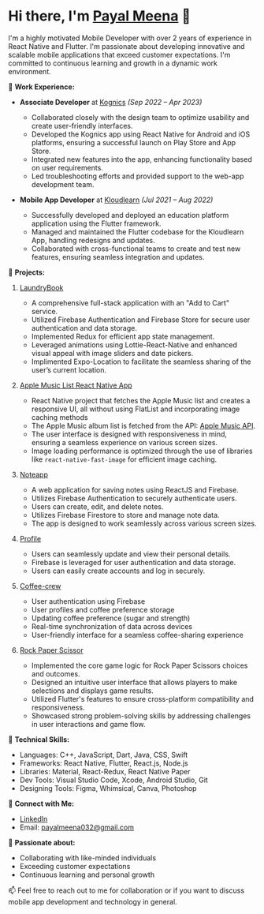 # Hi there, I'm [Payal Meena](https://www.linkedin.com/in/payal-meena-53b164132/) 👋

I'm a highly motivated Mobile Developer with over 2 years of experience in React Native and Flutter. I'm passionate about developing innovative and scalable mobile applications that exceed customer expectations. I'm committed to continuous learning and growth in a dynamic work environment.

🔭 **Work Experience:**
- **Associate Developer** at [Kognics](https://www.kognics.com/) _(Sep 2022 – Apr 2023)_
  - Collaborated closely with the design team to optimize usability and create user-friendly interfaces.
  - Developed the Kognics app using React Native for Android and iOS platforms, ensuring a successful launch on Play Store and App Store.
  - Integrated new features into the app, enhancing functionality based on user requirements.
  - Led troubleshooting efforts and provided support to the web-app development team.
  
- **Mobile App Developer** at [Kloudlearn](https://www.kloudlearn.com/) _(Jul 2021 – Aug 2022)_
  - Successfully developed and deployed an education platform application using the Flutter framework.
  - Managed and maintained the Flutter codebase for the Kloudlearn App, handling redesigns and updates.
  - Collaborated with cross-functional teams to create and test new features, ensuring seamless integration and updates.

🚀 **Projects:**
1. [LaundryBook](https://github.com/payal-gitport/laundryBook)
   - A comprehensive full-stack application with an "Add to Cart" service.
   - Utilized Firebase Authentication and Firebase Store for secure user authentication and data storage.
   - Implemented Redux for efficient app state management.
   - Leveraged animations using Lottie-React-Native and enhanced visual appeal with image sliders and date pickers.
   - Implimented Expo-Location to facilitate the seamless sharing of the user’s current location.

2. [Apple Music List React Native App](https://github.com/payal-gitport/FastImage.git)
   - React Native project that fetches the Apple Music list and creates a responsive UI, all without using FlatList and incorporating image caching methods
   - The Apple Music album list is fetched from the API: [Apple Music API](https://rss.applemarketingtools.com/api/v2/us/music/most-played/100/albums.json).
   - The user interface is designed with responsiveness in mind, ensuring a seamless experience on various screen sizes.
   - Image loading performance is optimized through the use of libraries like `react-native-fast-image` for efficient image caching.

2. [Noteapp](https://github.com/payal-gitport/noteapp)
   - A web application for saving notes using ReactJS and Firebase.
   - Utilizes Firebase Authentication to securely authenticate users.
   - Users can create, edit, and delete notes.
   - Utilizes Firebase Firestore to store and manage note data.
   - The app is designed to work seamlessly across various screen sizes.
   
3. [Profile](https://github.com/payal-gitport/Flutter-Profile)
   - Users can seamlessly update and view their personal details.
   - Firebase is leveraged for user authentication and data storage.
   - Users can easily create accounts and log in securely.

4. [Coffee-crew](https://github.com/payal-gitport/Flutter_CoffeeCrew)
   - User authentication using Firebase
   - User profiles and coffee preference storage
   - Updating coffee preference (sugar and strength)
   - Real-time synchronization of data across devices
   - User-friendly interface for a seamless coffee-sharing experience

5. [Rock Paper Scissor](https://github.com/payal-gitport/Rock-Paper-Scissor-Game)
   - Implemented the core game logic for Rock Paper Scissors choices and outcomes.
   - Designed an intuitive user interface that allows players to make selections and displays game results.
   - Utilized Flutter's features to ensure cross-platform compatibility and responsiveness.
   - Showcased strong problem-solving skills by addressing challenges in user interactions and game flow.

🔧 **Technical Skills:**
- Languages: C++, JavaScript, Dart, Java, CSS, Swift
- Frameworks: React Native, Flutter, React.js, Node.js
- Libraries: Material, React-Redux, React Native Paper
- Dev Tools: Visual Studio Code, Xcode, Android Studio, Git
- Designing Tools: Figma, Whimsical, Canva, Photoshop

💬 **Connect with Me:**
- [LinkedIn](https://www.linkedin.com/in/payal-meena-53b164132/)
- Email: payalmeena032@gmail.com

🌱 **Passionate about:**
- Collaborating with like-minded individuals
- Exceeding customer expectations
- Continuous learning and personal growth

📫 Feel free to reach out to me for collaboration or if you want to discuss mobile app development and technology in general.

<!---
payal-gitport/payal-gitport is a ✨ special ✨ repository because its `README.md` (this file) appears on your GitHub profile.
You can click the Preview link to take a look at your changes. - 💞️ I’m looking to collaborate on ...
--->

